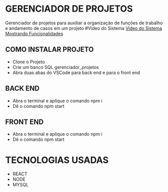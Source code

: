 # GERENCIADOR DE PROJETOS
Gerenciador de projetos para auxiliar a organização de funções de trabalho e andamento de casos em um projeto
#Video do Sistema
[Video do Sistema Mostrando Funcionalidades](]https://www.linkedin.com/feed/update/urn:li:activity:7137161413961089024/)

## COMO INSTALAR PROJETO 
- Clone o Projeto
- Crie um banco SQL gerenciador_projetos
- Abra duas abas do VSCode para back end e para o front end

## BACK END
- Abra o terminal e aplique o comando npm i
- Dê o comando npm start

## FRONT END
- Abra o terminal e aplique o comando npm i
- Dê o comando npm start


# TECNOLOGIAS USADAS
- REACT
- NODE
- MYSQL
